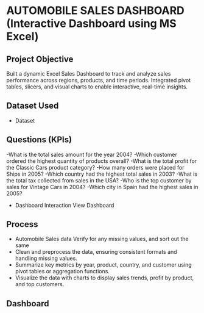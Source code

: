 # AUTOMOBILE SALES DASHBOARD (Interactive Dashboard using MS Excel)
## Project Objective 
Built a dynamic Excel Sales Dashboard to track and analyze sales performance across regions, products, and time periods. Integrated pivot tables, slicers, and visual charts to enable interactive, real-time insights.

## Dataset Used 
- <a herf="https://github.com/ajith253/Data_analysis_Dashboard/blob/main/Excel_Sales_Dashborad.xlsx">Dataset</a>

## Questions (KPIs)

-What is the total sales amount for the year 2004?
-Which customer ordered the highest quantity of products overall?
-What is the total profit for the Classic Cars product category?
-How many orders were placed for Ships in 2005?
-Which country had the highest total sales in 2003?
-What is the total tax collected from sales in the USA?
-Who is the top customer by sales for Vintage Cars in 2004?
-Which city in Spain had the highest sales in 2005?
- Dashboard Interaction <a herf="https://github.com/ajith253/Data_analysis_Dashboard/blob/main/Sales_Dashboard.png">View Dashboard</a>

## Process
- Automobile Sales data Verify for any missing values, and sort out the same 
- Clean and preprocess the data, ensuring consistent formats and handling missing values.
- Summarize key metrics by year, product, country, and customer using pivot tables or aggregation functions.
- Visualize the data with charts to display sales trends, profit by product, and top customers.

## Dashboard 
